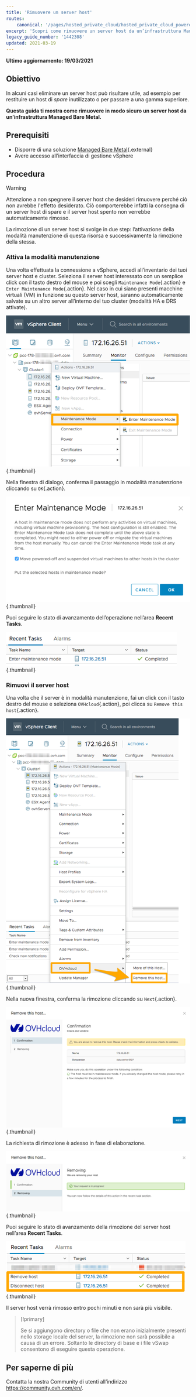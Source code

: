 ```yaml
---
title: 'Rimuovere un server host'
routes:
    canonical: '/pages/hosted_private_cloud/hosted_private_cloud_powered_by_vmware/delete_host'
excerpt: 'Scopri come rimuovere un server host da un’infrastruttura Managed Bare Metal'
legacy_guide_number: '1442308'
updated: 2021-03-19
---
```


**Ultimo aggiornamento: 19/03/2021**

## Obiettivo

In alcuni casi eliminare un server host può risultare utile, ad esempio per restituire un host di <i>spare</i> inutilizzato o per passare a una gamma superiore.

**Questa guida ti mostra come rimuovere in modo sicuro un server host da un’infrastruttura Managed Bare Metal.**

## Prerequisiti

* Disporre di una soluzione [Managed Bare Metal](https://www.ovhcloud.com/it/managed-bare-metal/){.external}
* Avere accesso all’interfaccia di gestione vSphere

## Procedura

> [!warning]
>
> Attenzione a non spegnere il server host che desideri rimuovere perché ciò non avrebbe l'effetto desiderato. Ciò comporterebbe infatti la consegna di un server host di spare e il server host spento non verrebbe automaticamente rimosso.
>

La rimozione di un server host si svolge in due step: l’attivazione della modalità manutenzione di questa risorsa e successivamente la rimozione della stessa.

### Attiva la modalità manutenzione

Una volta effettuata la connessione a vSphere, accedi all’inventario dei tuoi server host e cluster. Seleziona il server host interessato con un semplice click con il tasto destro del mouse e poi scegli `Maintenance Mode`{.action} e `Enter Maintenance Mode`{.action}. Nel caso in cui siano presenti macchine virtuali (VM) in funzione su questo server host, saranno automaticamente salvate su un altro server all’interno del tuo cluster (modalità HA e DRS attivate).

![Attivazione della modalità manutenzione](images/removehost01.png){.thumbnail}

Nella finestra di dialogo, conferma il passaggio in modalità manutenzione cliccando su `OK`{.action}.

![Conferma della modalità manutenzione](images/removehost02.png){.thumbnail}

Puoi seguire lo stato di avanzamento dell’operazione nell’area **Recent Tasks**.

![Controllo della modalità Maintenance](images/removehost03.png){.thumbnail}

### Rimuovi il server host

Una volta che il server è in modalità manutenzione, fai un click con il tasto destro del mouse e seleziona `OVHcloud`{.action}, poi clicca su `Remove this host`{.action}.

![Rimuovere l’host](images/removehost04.png){.thumbnail}

Nella nuova finestra, conferma la rimozione cliccando su `Next`{.action}.

![Conferma della rimozione](images/removehost05.png){.thumbnail}

La richiesta di rimozione è adesso in fase di elaborazione.

![Convalida della rimozione](images/removehost06.png){.thumbnail}

Puoi seguire lo stato di avanzamento della rimozione del server host nell’area **Recent Tasks**.

![Controllo dell’attività di rimozione](images/removehost07.png){.thumbnail}

Il server host verrà rimosso entro pochi minuti e non sarà più visibile.

> [!primary]
>
> Se si aggiungono directory o file che non erano inizialmente presenti nello storage locale del server, la rimozione non sarà possibile a causa di un errore. Soltanto le directory di base e i file vSwap consentono di eseguire questa operazione.
>

## Per saperne di più

Contatta la nostra Community di utenti all’indirizzo <https://community.ovh.com/en/>.
